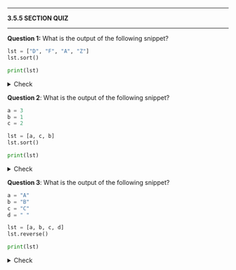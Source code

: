 
---

**3.5.5 SECTION QUIZ**

---

**Question 1:** What is the output of the following snippet?

```python
lst = ["D", "F", "A", "Z"]
lst.sort()

print(lst)

```

<details>
  <summary>Check</summary>

  ```Output
  ['A', 'D', 'F', 'Z']
  ```
</details>

**Question 2**: What is the output of the following snippet?

```python
a = 3
b = 1
c = 2

lst = [a, c, b]
lst.sort()

print(lst)

```

<details>
  <summary>Check</summary>

  ```Output
  [1, 2, 3]
  ```
</details>

**Question 3**: What is the output of the following snippet?

```python
a = "A"
b = "B"
c = "C"
d = " "

lst = [a, b, c, d]
lst.reverse()

print(lst)

```

<details>
  <summary>Check</summary>

  ```Output
  [' ', 'C', 'B', 'A']
  ```
</details>